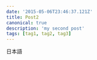 ```yaml
---
date: '2015-05-06T23:46:37.121Z'
title: Post2
canonical: true
description: 'my second post'
tags: [tag1, tag2, tag3]
---
```


日本語
